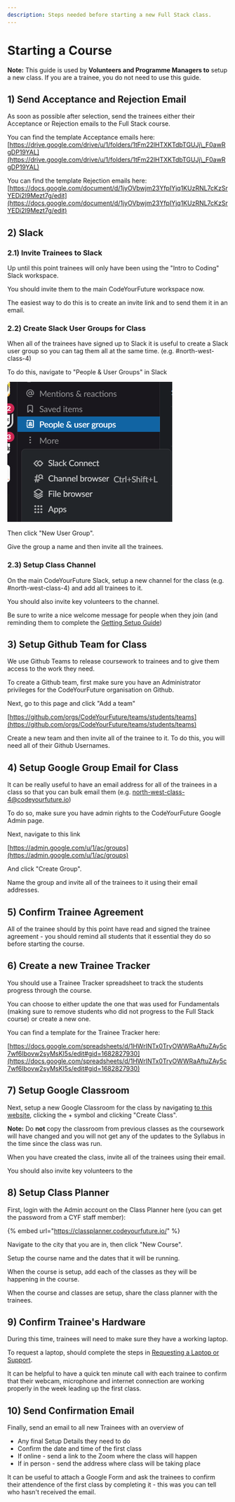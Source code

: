 ```yaml
---
description: Steps needed before starting a new Full Stack class.
---
```


# Starting a Course

**Note:** This guide is used by **Volunteers and Programme Managers to** setup a new class. If you are a trainee, you do not need to use this guide.

## 1) Send Acceptance and Rejection Email

As soon as possible after selection, send the trainees either their Acceptance or Rejection emails to the Full Stack course.

You can find the template Acceptance emails here: [https://drive.google.com/drive/u/1/folders/1tFm22lHTXKTdbTGUJj\_F0awRgDP19YAL](https://drive.google.com/drive/u/1/folders/1tFm22lHTXKTdbTGUJj\_F0awRgDP19YAL)

You can find the template Rejection emails here: [https://docs.google.com/document/d/1jyOVbwjm23YfpIYjq1KUzRNL7cKzSrYEDi2I9Mezt7g/edit](https://docs.google.com/document/d/1jyOVbwjm23YfpIYjq1KUzRNL7cKzSrYEDi2I9Mezt7g/edit)

## 2) Slack

### 2.1) Invite Trainees to Slack

Up until this point trainees will only have been using the "Intro to Coding" Slack workspace.

You should invite them to the main CodeYourFuture workspace now.

The easiest way to do this is to create an invite link and to send them it in an email.

### 2.2) Create Slack User Groups for Class

When all of the trainees have signed up to Slack it is useful to create a Slack user group so you can tag them all at the same time. (e.g. #north-west-class-4)

To do this, navigate to "People & User Groups" in Slack

![](<../../.gitbook/assets/image (1).png>)

Then click "New User Group".

Give the group a name and then invite all the trainees.

### 2.3) Setup Class Channel

On the main CodeYourFuture Slack, setup a new channel for the class (e.g. #north-west-class-4) and add all trainees to it.

You should also invite key volunteers to the channel.

Be sure to write a nice welcome message for people when they join (and reminding them to complete the [Getting Setup Guide](getting-setup.md))

## 3) Setup Github Team for Class

We use Github Teams to release coursework to trainees and to give them access to the work they need.

To create a Github team, first make sure you have an Administrator privileges for the CodeYourFuture organisation on Github.

Next, go to this page and click "Add a team"

[https://github.com/orgs/CodeYourFuture/teams/students/teams](https://github.com/orgs/CodeYourFuture/teams/students/teams)

Create a new team and then invite all of the trainee to it. To do this, you will need all of their Github Usernames.

## 4) Setup Google Group Email for Class

It can be really useful to have an email address for all of the trainees in a class so that you can bulk email them (e.g. north-west-class-4@codeyourfuture.io)

To do so, make sure you have admin rights to the CodeYourFuture Google Admin page.

Next, navigate to this link

[https://admin.google.com/u/1/ac/groups](https://admin.google.com/u/1/ac/groups)

And click "Create Group".

Name the group and invite all of the trainees to it using their email addresses.

## 5) Confirm Trainee Agreement

All of the trainee should by this point have read and signed the trainee agreement - you should remind all students that it essential they do so before starting the course.

## 6) Create a new Trainee Tracker

You should use a Trainee Tracker spreadsheet to track the students progress through the course.

You can choose to either update the one that was used for Fundamentals (making sure to remove students who did not progress to the Full Stack course) or create a new one.

You can find a template for the Trainee Tracker here:

[https://docs.google.com/spreadsheets/d/1HWrINTx0TryOWWRaAftuZAy5c7wf6Ibovw2syMsKI5s/edit#gid=1682827930](https://docs.google.com/spreadsheets/d/1HWrINTx0TryOWWRaAftuZAy5c7wf6Ibovw2syMsKI5s/edit#gid=1682827930)

## 7) Setup Google Classroom

Next, setup a new Google Classroom for the class by navigating [to this website](https://classroom.google.com), clicking the + symbol and clicking "Create Class".

**Note:** Do **not** copy the classroom from previous classes as the coursework will have changed and you will not get any of the updates to the Syllabus in the time since the class was run.

When you have created the class, invite all of the trainees using their email.

You should also invite key volunteers to the

## 8) Setup Class Planner

First, login with the Admin account on the Class Planner here (you can get the password from a CYF staff member):

{% embed url="https://classplanner.codeyourfuture.io/" %}

Navigate to the city that you are in, then click "New Course".

Setup the course name and the dates that it will be running.

When the course is setup, add each of the classes as they will be happening in the course.

When the course and classes are setup, share the class planner with the trainees.

## 9) Confirm Trainee's Hardware

During this time, trainees will need to make sure they have a working laptop.

To request a laptop, should complete the steps in [Requesting a Laptop or Support](laptops/requesting-a-laptop-or-support.md).

It can be helpful to have a quick ten minute call with each trainee to confirm that their webcam, microphone and internet connection are working properly in the week leading up the first class.

## 10) Send Confirmation Email

Finally, send an email to all new Trainees with an overview of

* Any final Setup Details they need to do
* Confirm the date and time of the first class
* If online - send a link to the Zoom where the class will happen
* If in person - send the address where class will be taking place

It can be useful to attach a Google Form and ask the trainees to confirm their attendence of the first class by completing it - this was you can tell who hasn't received the email.
